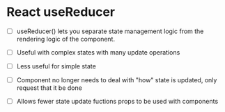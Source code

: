 # React useReducer

- [ ] useReducer() lets you separate state management logic from the rendering logic of the component.

- [ ] Useful with complex states with many update operations

- [ ] Less useful for simple state

- [ ] Component no longer needs to deal with "how" state is updated, only request that it be done

- [ ] Allows fewer state update fuctions props to be used with components
